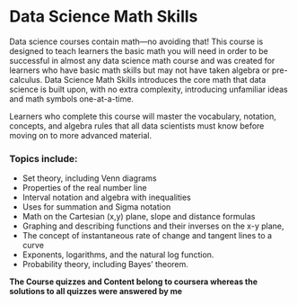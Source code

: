 # Data Science Math Skills
Data science courses contain math—no avoiding that! This course is designed to teach learners the basic math you will need in order to be successful in almost any data science math course and was created for learners who have basic math skills but may not have taken algebra or pre-calculus. Data Science Math Skills introduces the core math that data science is built upon, with no extra complexity, introducing unfamiliar ideas and math symbols one-at-a-time. 

Learners who complete this course will master the vocabulary, notation, concepts, and algebra rules that all data scientists must know before moving on to more advanced material.

### Topics include:
- Set theory, including Venn diagrams
- Properties of the real number line
- Interval notation and algebra with inequalities
- Uses for summation and Sigma notation
- Math on the Cartesian (x,y) plane, slope and distance formulas
- Graphing and describing functions and their inverses on the x-y plane,
- The concept of instantaneous rate of change and tangent lines to a curve
- Exponents, logarithms, and the natural log function.
- Probability theory, including Bayes’ theorem.

**The Course quizzes and Content belong to coursera whereas the solutions to all quizzes were answered by me**
